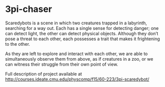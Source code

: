 # 3pi-chaser

Scaredybots is a scene in which two creatures trapped in a labyrinth, searching for a way out. Each has a single sense for detecting danger; one can detect light, the other can detect physical objects. Although they don’t pose a threat to each other, each possesses a trait that makes it frightening to the other.

As they are left to explore and interact with each other, we are able to simultaneously observe them from above, as if creatures in a zoo, or we can witness their struggle from their own point of view.

Full description of project available at http://courses.ideate.cmu.edu/physcomp/f15/60-223/3pi-scaredybot/